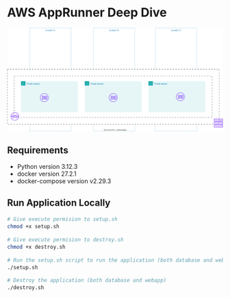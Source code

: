 # AWS AppRunner Deep Dive

![alt text](./docs/diagrams.drawio.svg)

## Requirements
* Python version 3.12.3
* docker version 27.2.1
* docker-compose version v2.29.3

## Run Application Locally
```sh
# Give execute permision to setup.sh
chmod +x setup.sh
```

```sh
# Give execute permision to destroy.sh
chmod +x destroy.sh
```

```sh
# Run the setup.sh script to run the application (both database and webapp)
./setup.sh
```

```sh
# Destroy the application (both database and webapp)
./destroy.sh
```